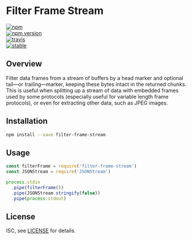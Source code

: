 # Filter Frame Stream

[![npm][npm-image]][npm-url]  
[![npm version][npm-version-image]][npm-version-url]  
[![travis][travis-image]][travis-url]  
[![stable][stability-image]][stability-url]  

[npm-image]: https://nodei.co/npm/filter-frame-stream.png
[npm-url]: https://www.npmjs.com/package/filter-frame-stream
[npm-version-image]: https://badge.fury.io/js/filter-frame-stream.png
[npm-version-url]: http://badge.fury.io/js/filter-frame-stream
[travis-image]: https://secure.travis-ci.org/akiva/filter-frame-stream.png
[travis-url]: https://travis-ci.org/akiva/filter-frame-stream
[stability-image]: http://badges.github.io/stability-badges/dist/stable.svg
[stability-url]: http://github.com/badges/stability-badges

## Overview

Filter data frames from a stream of buffers by a head marker and 
optional tail—or trailing—marker, keeping these bytes intact in the
returned chunks. This is useful when splitting up a stream of data 
with embedded frames used by some  protocols (especially useful for 
variable length frame protocols), or even for extracting other data, 
such as JPEG images.

## Installation

```bash
npm install --save filter-frame-stream
```

## Usage

```javascript
const filterFrame = require('filter-frame-stream')
const JSONStream = require('JSONStream')

process.stdin
  .pipe(filterFrame())
  .pipe(JSONStream.stringify(false))
  .pipe(process.stdout)
```

## License

ISC, see [LICENSE](LICENSE) for details.
